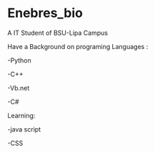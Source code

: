 # Enebres_bio

A IT Student of BSU-Lipa Campus

Have a Background on  programing Languages :

-Python 

-C++

-Vb.net

-C#

Learning:

-java script 

-CSS
